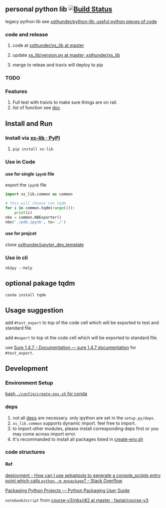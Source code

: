 personal python lib [![Build Status](https://travis-ci.com/xsthunder/xs_lib.svg?branch=master)](https://travis-ci.com/xsthunder/xs_lib)
------
legacy python lib see [xsthunder/python-lib: useful python pieces of code](https://github.com/xsthunder/python-lib)

### code and release

1. code at [xsthunder/xs_lib at master](https://github.com/xsthunder/xs_lib/tree/master)

2. update [xs_lib/version.py at master· xsthunder/xs_lib](https://github.com/xsthunder/xs_lib/blob/master/xs_lib/version.py)

3. merge to releae and travis will deploy to pip

### TODO
 
### Features

1. Full test with traivis to make sure things are on rail.
2. list of function see [doc](./doc/README.md)

## Install and Run

### Install via [xs-lib · PyPI](https://pypi.org/project/xs-lib/)

1. `pip install xs-lib`

### Use in Code

#### use for single `ipynb` file

export the `ipynb` file

```python
import xs_lib.common as common

# this will choose con tqdm
for i in common.tqdm(range(3)):
    print(i)
nbe = common.NBExporter()
nbe('./pdb.ipynb', to='./')
```
#### use for projcet

clone [xsthunder/jupyter_dev_template](https://github.com/xsthunder/jupyter_dev_template)

### Use in cli

```
nb2py --help
```

## optional pakage tqdm

```
conda install tqdm
```

## Usage suggestion

add `#test_export` to top of the code cell which will be exported to test and standard file.

add `#export` to top ot the code cell which will be exported to standard file.

use [Sure 1.4.7 - Documentation — sure 1.4.7 documentation](https://sure.readthedocs.io/en/latest/) for `#test_export`.

## Development

### Environment Setup

[bash `./config/create-env.sh` for conda](./config/create-env.sh)

### deps

1. not all [deps](./config/create-env.sh) are necessary. only ipython are set in the `setup.py/deps`.
2. `xs_lib.common` supports dynamic import. feel free to import.
3. to import other modules, please install corresponding deps first or you may come across import error.
4. It's recommanded to install all packages listed in [create-env.sh](./config/create-env.sh)



### code structures



#### Ref 

[deployment - How can I use setuptools to generate a console_scripts entry point which calls `python -m mypackage`? - Stack Overflow](https://stackoverflow.com/questions/27784271/how-can-i-use-setuptools-to-generate-a-console-scripts-entry-point-which-calls)

[Packaging Python Projects — Python Packaging User Guide](http://packaging.python.org/tutorials/packaging-projects/)

`notebook2script` from [course-v3/nbs/dl2 at master · fastai/course-v3](https://github.com/fastai/course-v3/tree/master/nbs/dl2)
